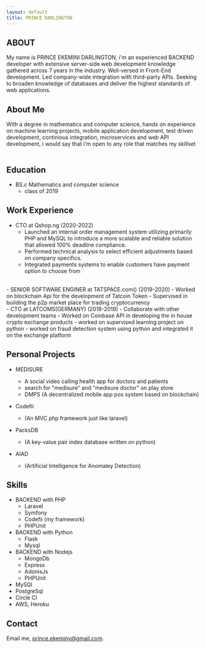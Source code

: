 ```yaml
---
layout: default
title: PRINCE DARLINGTON 
---
```


## ABOUT
My name is PRINCE EKEMINI DARLINGTON, i'm an experienced BACKEND developer with extensive server-side web development knowledge gathered across 7 years in the industry. Well-versed in Front-End development. Led company-wide integration with third-party APIs. Seeking to broaden knowledge of databases and deliver the highest standards of web applications.


## About Me
With a degree in mathematics and computer science, hands on experience on machine learning projects, mobile application development, test driven development, continious integration, microservices and web API development, i would say that i'm open to any role that matches my skillset    
<br>

## Education
- BS.c Mathematics and computer science
    - class of 2019

## Work Experience 
 -  CTO at Qshop.ng (2020-2022)
     - Launched an internal order management system utilizing primarily PHP and MySQL to introduce a more scalable and reliable solution that allowed 100% deadline compliance.
     - Performed technical analysis to select efficient adjustments based on company specifics.
     - Integrated payments systems to enable customers have payment option to choose from
<br>
-   SENIOR SOFTWARE ENGINER at TATSPACE.com() (2019-2020)
      - Worked on blockchain Api for the development of Tatcoin Token 
      - Supervised in building the p2p market place  for trading cryptocurrency
<br>
-   CTO at LATCOMS(GERMANY) (2018-2019)
     - Collaborate with other development teams
     - Worked on Coinbase API in developing the in house crypto exchange products
     - worked on supervised learning project on python
     - worked on fraud detection system using python and integrated it on the exchange platform
    

## Personal Projects
-   MEDISURE 
     - A social video calling health app for doctors and patients
     - search for "medisure" and "medisure doctor" on play store
     - DMPS (A decentralized mobile app pos system based on blockchain) 

-   Codefii 
     - (An MVC php framework just like laravel) 

-   PacksDB 
     -  (A key-value pair index database written on python)

-   AIAD 
     - (Artificial Intelligence for Anomaley Detection) 

## Skills
-  BACKEND with PHP
    - Laravel
    - Symfony
    - Codefii (my framework)
    - PHPUnit
-  BACKEND with Python
    - Flask
    - Mysql
-  BACKEND with Nodejs
    - MongoDb
    - Express
    - AdonisJs
    - PHPUnit
- MySQl
- PostgreSql
- Circle CI
- AWS, Heroku

## Contact
Email me, [prince.ekeminy@gmail.com](mailto:prince.ekeminy@gmail.com).